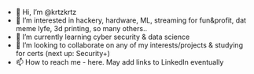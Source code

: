 - 👋 Hi, I’m @krtzkrtz
- 👀 I’m interested in hackery, hardware, ML, streaming for fun&profit, dat meme lyfe, 3d printing, so many others..
- 🌱 I’m currently learning cyber security & data science 
- 💞️ I’m looking to collaborate on any of my interests/projects & studying for certs (next up: Security+)
- 📫 How to reach me - here. May add links to LinkedIn eventually

<!---
krtzkrtz/krtzkrtz is a ✨ special ✨ repository because its `README.md` (this file) appears on your GitHub profile.
You can click the Preview link to take a look at your changes.
--->
